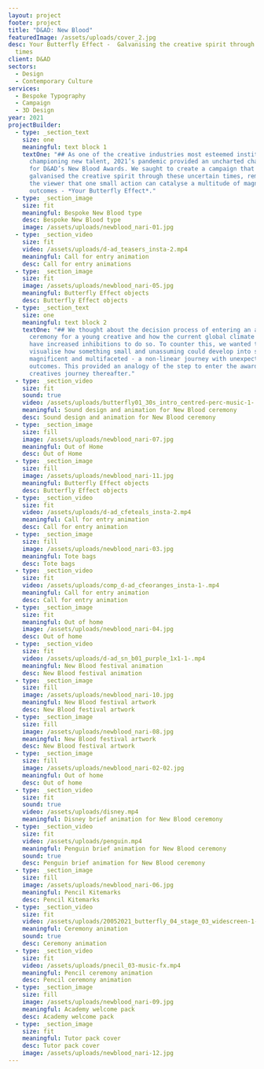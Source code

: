 ```yaml
---
layout: project
footer: project
title: "D&AD: New Blood"
featuredImage: /assets/uploads/cover_2.jpg
desc: Your Butterfly Effect -  Galvanising the creative spirit through uncertain
  times
client: D&AD
sectors:
  - Design
  - Contemporary Culture
services:
  - Bespoke Typography
  - Campaign
  - 3D Design
year: 2021
projectBuilder:
  - type: _section_text
    size: one
    meaningful: text block 1
    textOne: "## As one of the creative industries most esteemed institutions for
      championing new talent, 2021’s pandemic provided an uncharted challenge
      for D&AD’s New Blood Awards. We saught to create a campaign that
      galvanised the creative spirit through these uncertain times, reminding
      the viewer that one small action can catalyse a multitude of magnificent
      outcomes - *Your Butterfly Effect*."
  - type: _section_image
    size: fit
    meaningful: Bespoke New Blood type
    desc: Bespoke New Blood type
    image: /assets/uploads/newblood_nari-01.jpg
  - type: _section_video
    size: fit
    video: /assets/uploads/d-ad_teasers_insta-2.mp4
    meaningful: Call for entry animation
    desc: Call for entry animations
  - type: _section_image
    size: fit
    image: /assets/uploads/newblood_nari-05.jpg
    meaningful: Butterfly Effect objects
    desc: Butterfly Effect objects
  - type: _section_text
    size: one
    meaningful: text block 2
    textOne: "## We thought about the decision process of entering an awards
      ceremony for a young creative and how the current global climate might
      have increased inhibitions to do so. To counter this, we wanted to
      visualise how something small and unassuming could develop into something
      magnificent and multifaceted - a non-linear journey with unexpected
      outcomes. This provided an analogy of the step to enter the awards and the
      creatives journey thereafter."
  - type: _section_video
    size: fit
    sound: true
    video: /assets/uploads/butterfly01_30s_intro_centred-perc-music-1-.mp4
    meaningful: Sound design and animation for New Blood ceremony
    desc: Sound design and animation for New Blood ceremony
  - type: _section_image
    size: fill
    image: /assets/uploads/newblood_nari-07.jpg
    meaningful: Out of Home
    desc: Out of Home
  - type: _section_image
    size: fill
    image: /assets/uploads/newblood_nari-11.jpg
    meaningful: Butterfly Effect objects
    desc: Butterfly Effect objects
  - type: _section_video
    size: fit
    video: /assets/uploads/d-ad_cfeteals_insta-2.mp4
    meaningful: Call for entry animation
    desc: Call for entry animation
  - type: _section_image
    size: fill
    image: /assets/uploads/newblood_nari-03.jpg
    meaningful: Tote bags
    desc: Tote bags
  - type: _section_video
    size: fit
    video: /assets/uploads/comp_d-ad_cfeoranges_insta-1-.mp4
    meaningful: Call for entry animation
    desc: Call for entry animation
  - type: _section_image
    size: fit
    meaningful: Out of home
    image: /assets/uploads/newblood_nari-04.jpg
    desc: Out of home
  - type: _section_video
    size: fit
    video: /assets/uploads/d-ad_sn_b01_purple_1x1-1-.mp4
    meaningful: New Blood festival animation
    desc: New Blood festival animation
  - type: _section_image
    size: fill
    image: /assets/uploads/newblood_nari-10.jpg
    meaningful: New Blood festival artwork
    desc: New Blood festival artwork
  - type: _section_image
    size: fill
    image: /assets/uploads/newblood_nari-08.jpg
    meaningful: New Blood festival artwork
    desc: New Blood festival artwork
  - type: _section_image
    size: fill
    image: /assets/uploads/newblood_nari-02-02.jpg
    meaningful: Out of home
    desc: Out of home
  - type: _section_video
    size: fit
    sound: true
    video: /assets/uploads/disney.mp4
    meaningful: Disney brief animation for New Blood ceremony
  - type: _section_video
    size: fit
    video: /assets/uploads/penguin.mp4
    meaningful: Penguin brief animation for New Blood ceremony
    sound: true
    desc: Penguin brief animation for New Blood ceremony
  - type: _section_image
    size: fill
    image: /assets/uploads/newblood_nari-06.jpg
    meaningful: Pencil Kitemarks
    desc: Pencil Kitemarks
  - type: _section_video
    size: fit
    video: /assets/uploads/20052021_butterfly_04_stage_03_widescreen-1-.mp4
    meaningful: Ceremony animation
    sound: true
    desc: Ceremony animation
  - type: _section_video
    size: fit
    video: /assets/uploads/pnecil_03-music-fx.mp4
    meaningful: Pencil ceremony animation
    desc: Pencil ceremony animation
  - type: _section_image
    size: fill
    image: /assets/uploads/newblood_nari-09.jpg
    meaningful: Academy welcome pack
    desc: Academy welcome pack
  - type: _section_image
    size: fit
    meaningful: Tutor pack cover
    desc: Tutor pack cover
    image: /assets/uploads/newblood_nari-12.jpg
---
```

